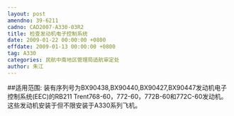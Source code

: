```yaml
---
layout: post
amendno: 39-6211
cadno: CAD2007-A330-03R2
title: 检查发动机电子控制系统
date: 2009-01-22 00:00:00 +0800
effdate: 2009-01-13 00:00:00 +0800
tag: A330
categories: 民航中南地区管理局适航审定处
author: 朱江
---
```


##适用范围:
装有序列号为BX90438,BX90440,BX90427,BX90447发动机电子控制系统(EEC)的RB211 Trent768-60，772-60，772B-60和772C-60发动机。这些发动机安装于但不限安装于A330系列飞机。


